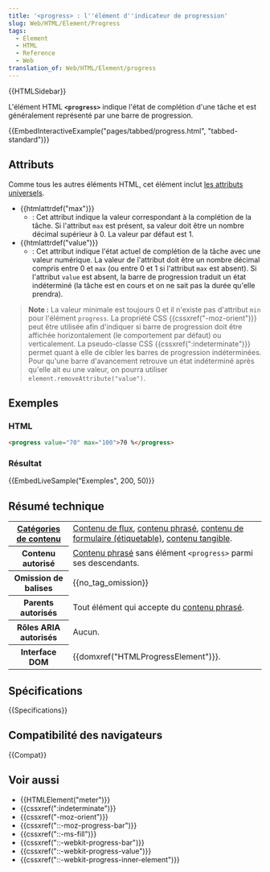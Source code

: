 ```yaml
---
title: '<progress> : l''élément d''indicateur de progression'
slug: Web/HTML/Element/Progress
tags:
  - Element
  - HTML
  - Reference
  - Web
translation_of: Web/HTML/Element/progress
---
```


{{HTMLSidebar}}

L'élément HTML **`<progress>`** indique l'état de complétion d'une tâche et est généralement représenté par une barre de progression.

{{EmbedInteractiveExample("pages/tabbed/progress.html", "tabbed-standard")}}

## Attributs

Comme tous les autres éléments HTML, cet élément inclut [les attributs universels](/fr/docs/Web/HTML/Attributs_universels).

- {{htmlattrdef("max")}}
  - : Cet attribut indique la valeur correspondant à la complétion de la tâche. Si l'attribut `max` est présent, sa valeur doit être un nombre décimal supérieur à 0. La valeur par défaut est 1.
- {{htmlattrdef("value")}}
  - : Cet attribut indique l'état actuel de complétion de la tâche avec une valeur numérique. La valeur de l'attribut doit être un nombre décimal compris entre 0 et `max`  (ou entre 0 et 1 si l'attribut `max` est absent). Si l'attribut `value` est absent, la barre de progression traduit un état indéterminé (la tâche est en cours et on ne sait pas la durée qu'elle prendra).

> **Note :** La valeur minimale est toujours 0 et il n'existe pas d'attribut `min` pour l'élément `progress`. La propriété CSS {{cssxref("-moz-orient")}} peut être utilisée afin d'indiquer si barre de progression doit être affichée horizontalement (le comportement par défaut) ou verticalement.
> La pseudo-classe CSS {{cssxref(":indeterminate")}} permet quant à elle de cibler les barres de progression indéterminées. Pour qu'une barre d'avancement retrouve un état indéterminé après qu'elle ait eu une valeur, on pourra utiliser `element.removeAttribute("value")`.

## Exemples

### HTML

```html
<progress value="70" max="100">70 %</progress>
```

### Résultat

{{EmbedLiveSample("Exemples", 200, 50)}}

## Résumé technique

<table class="properties">
  <tbody>
    <tr>
      <th scope="row">
        <a href="/fr/docs/Web/HTML/Catégorie_de_contenu"
          >Catégories de contenu</a
        >
      </th>
      <td>
        <a href="/fr/docs/Web/HTML/Catégorie_de_contenu#Contenu_de_flux"
          >Contenu de flux</a
        >,
        <a href="/fr/docs/Web/HTML/Catégorie_de_contenu#Contenu_phras.C3.A9"
          >contenu phrasé</a
        >,
        <a
          href="/fr/docs/Web/HTML/Catégorie_de_contenu#Contenu_associé_aux_formulaires"
          >contenu de formulaire (étiquetable)</a
        >,
        <a href="/fr/docs/Web/HTML/Catégorie_de_contenu#Contenu_tangible"
          >contenu tangible</a
        >.
      </td>
    </tr>
    <tr>
      <th scope="row">Contenu autorisé</th>
      <td>
        <a href="/fr/docs/Web/HTML/Catégorie_de_contenu#Contenu_phras.C3.A9"
          >Contenu phrasé</a
        >
        sans élément <code>&#x3C;progress></code> parmi ses descendants.
      </td>
    </tr>
    <tr>
      <th scope="row">Omission de balises</th>
      <td>{{no_tag_omission}}</td>
    </tr>
    <tr>
      <th scope="row">Parents autorisés</th>
      <td>
        Tout élément qui accepte du
        <a href="/fr/docs/Web/HTML/Catégorie_de_contenu#Contenu_phras.C3.A9"
          >contenu phrasé</a
        >.
      </td>
    </tr>
    <tr>
      <th scope="row">Rôles ARIA autorisés</th>
      <td>Aucun.</td>
    </tr>
    <tr>
      <th scope="row">Interface DOM</th>
      <td>{{domxref("HTMLProgressElement")}}.</td>
    </tr>
  </tbody>
</table>

## Spécifications

{{Specifications}}

## Compatibilité des navigateurs

{{Compat}}

## Voir aussi

- {{HTMLElement("meter")}}
- {{cssxref(":indeterminate")}}
- {{cssxref("-moz-orient")}}
- {{cssxref("::-moz-progress-bar")}}
- {{cssxref("::-ms-fill")}}
- {{cssxref("::-webkit-progress-bar")}}
- {{cssxref("::-webkit-progress-value")}}
- {{cssxref("::-webkit-progress-inner-element")}}
